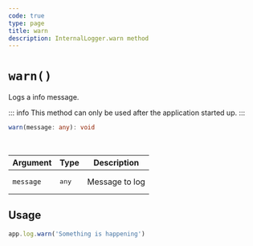 ```yaml
---
code: true
type: page
title: warn
description: InternalLogger.warn method
---
```


# `warn()`

Logs a info message.

::: info
This method can only be used after the application started up.
:::

```ts
warn(message: any): void
```

<br/>

| Argument  | Type           | Description    |
|-----------|----------------|----------------|
| `message` | <pre>any</pre> | Message to log |

## Usage

```js
app.log.warn('Something is happening')
```
